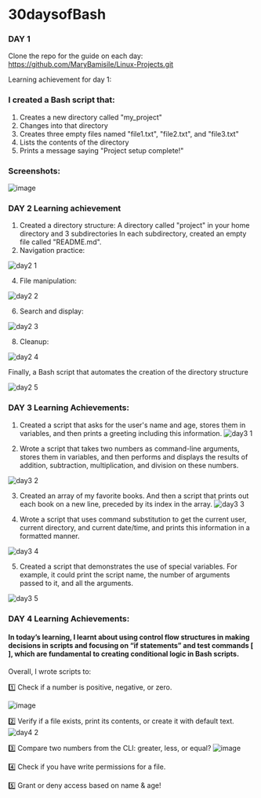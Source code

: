 # 30daysofBash

### DAY 1

Clone the repo for the guide on each day: https://github.com/MaryBamisile/Linux-Projects.git

Learning achievement for day 1: 

### I created a Bash script that:
1. Creates a new directory called "my_project"
2. Changes into that directory
3. Creates three empty files named "file1.txt", "file2.txt", and "file3.txt"
4. Lists the contents of the directory
5. Prints a message saying "Project setup complete!"

### Screenshots: 
![image](https://github.com/user-attachments/assets/52a28458-e7a5-4644-a765-731d1a768351)

### DAY 2 Learning achievement

1. Created a directory structure:
A directory called "project" in your home directory and 3 subdirectories
In each subdirectory, created an empty file called "README.md".
2. Navigation practice:
   
![day2 1](https://github.com/user-attachments/assets/7aeba17b-0744-47d3-97cd-a9ec89ecd4ce)

4. File manipulation:
   
![day2 2](https://github.com/user-attachments/assets/0b9cd322-c017-4759-9ae0-7745acf6836c)

6. Search and display:
   
![day2 3](https://github.com/user-attachments/assets/50b44af0-efbc-458f-9551-f5cc10ccbf9b)

8. Cleanup:
   
![day2 4](https://github.com/user-attachments/assets/662f6119-88f8-43c2-a33f-1fda035420fe)

 
Finally, a Bash script that automates the creation of the directory structure 

![day2 5](https://github.com/user-attachments/assets/e3892439-32bf-46d8-b340-9c8700641b6f)

### DAY 3 Learning Achievements:

1. Created a script that asks for the user's name and age, stores them in variables, and then prints a greeting including this information.
![day3 1](https://github.com/user-attachments/assets/867e8a4a-bb0e-4c9f-a94b-5c6094ab5cfa)


2. Wrote a script that takes two numbers as command-line arguments, stores them in variables, and then performs and displays the results of addition, subtraction, multiplication, and division on these numbers.
   
![day3 2](https://github.com/user-attachments/assets/2a6e88a8-be65-4f6a-aca3-d9e32c394107)


3. Created an array of my favorite books. And then a script that prints out each book on a new line, preceded by its index in the array.
![day3 3](https://github.com/user-attachments/assets/393a1b77-4b34-4a5d-ab58-c92da98735c9)


4. Wrote a script that uses command substitution to get the current user, current directory, and current date/time, and prints this information in a formatted manner.
   
![day3 4](https://github.com/user-attachments/assets/b4f4e7b3-8a3f-4b26-a3af-b4f9495782b7)

5. Created a script that demonstrates the use of special variables. For example, it could print the script name, the number of arguments passed to it, and all the arguments.

![day3 5](https://github.com/user-attachments/assets/b68edcf1-eb11-4b7c-b592-ee8564a28ea3)


### DAY 4 Learning Achievements:
#### In today’s learning, I learnt about using control flow structures in making decisions in scripts and focusing on “if statements” and test commands [ ], which are fundamental to creating conditional logic in Bash scripts.

Overall, I wrote scripts to:

1️⃣ Check if a number is positive, negative, or zero.

![image](https://github.com/user-attachments/assets/d34c8db4-5efd-4c28-b440-e37e288301b5)

2️⃣ Verify if a file exists, print its contents, or create it with default text.
![day4 2](https://github.com/user-attachments/assets/f7399b63-1ebd-4ff7-b6cf-edb8bd38355d)


3️⃣ Compare two numbers from the CLI: greater, less, or equal?
![image](https://github.com/user-attachments/assets/65fd2cbc-2b7c-48bc-afee-2f7e3d5cb054)


4️⃣ Check if you have write permissions for a file.


5️⃣ Grant or deny access based on name & age!









